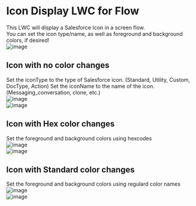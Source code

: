 # Icon Display LWC for Flow

This LWC will display a Salesforce Icon in a screen flow.
<br>You can set the icon type/name, as well as foreground and background colors, if desired!
<br>![image](https://user-images.githubusercontent.com/62670451/206007598-41c81320-55ea-427f-a808-c37b858a161d.png)


## Icon with no color changes

Set the iconType to the type of Salesforce icon. (Standard, Utility, Custom, DocType, Action)
Set the iconName to the name of the icon. (Messaging_conversation, clone, etc.)
<br>![image](https://user-images.githubusercontent.com/62670451/205985503-6a69e698-5fea-47b8-b50d-044d4b76c68a.png)
<br>![image](https://user-images.githubusercontent.com/62670451/205985387-1b2ced86-8164-47ba-a8e6-891e19c04574.png)


## Icon with Hex color changes

Set the foreground and background colors using hexcodes
<br>![image](https://user-images.githubusercontent.com/62670451/205985871-77624aeb-a7db-4703-9aec-28793eef73c8.png)
<br>![image](https://user-images.githubusercontent.com/62670451/205985827-07c2e292-4bae-4e23-bdc9-669aa7f82083.png)

## Icon with Standard color changes
Set the foreground and background colors using regulard color names
<br>![image](https://user-images.githubusercontent.com/62670451/205986115-2fd247a8-2ab2-4a51-881a-edabee9d231d.png)
<br>![image](https://user-images.githubusercontent.com/62670451/205985986-ba943656-ee79-4663-80b9-abfaa9b6bfa4.png)

